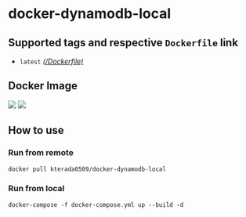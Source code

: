 # docker-dynamodb-local

## Supported tags and respective `Dockerfile` link

* `latest` _[(/Dockerfile)](https://github.com/kterada0509/docker-dynamodb-local/blob/master/Dockerfile)_


## Docker Image

[![](https://images.microbadger.com/badges/version/kterada0509/docker-dynamodb-local.svg)](http://microbadger.com/images/kterada0509/docker-dynamodb-local "Get your own version badge on microbadger.com")  [![](https://images.microbadger.com/badges/image/kterada0509/docker-dynamodb-local.svg)](http://microbadger.com/images/kterada0509/docker-dynamodb-local "Get your own image badge on microbadger.com")

## How to use

### Run from remote

```
docker pull kterada0509/docker-dynamodb-local
```

### Run from local

```
docker-compose -f docker-compose.yml up --build -d
```
